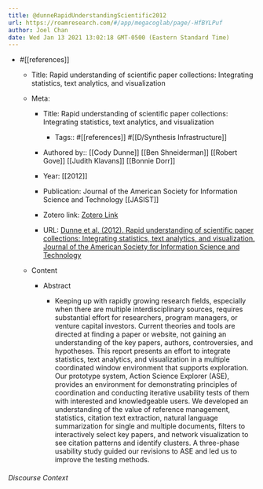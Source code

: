 ```yaml
---
title: @dunneRapidUnderstandingScientific2012
url: https://roamresearch.com/#/app/megacoglab/page/-HfBYLPuf
author: Joel Chan
date: Wed Jan 13 2021 13:02:18 GMT-0500 (Eastern Standard Time)
---
```


- #[[references]]

    - Title: Rapid understanding of scientific paper collections: Integrating statistics, text analytics, and visualization

    - Meta:

        - Title: Rapid understanding of scientific paper collections: Integrating statistics, text analytics, and visualization

            - Tags:: #[[references]] #[[D/Synthesis Infrastructure]]

        - Authored by:: [[Cody Dunne]] [[Ben Shneiderman]] [[Robert Gove]] [[Judith Klavans]] [[Bonnie Dorr]]

        - Year: [[2012]]

        - Publication: Journal of the American Society for Information Science and Technology [[JASIST]]

        - Zotero link: [Zotero Link](zotero://select/items/1_TG4VVL6P)

        - URL: [Dunne et al. (2012). Rapid understanding of scientific paper collections: Integrating statistics, text analytics, and visualization. Journal of the American Society for Information Science and Technology](https://onlinelibrary.wiley.com/doi/abs/10.1002/asi.22652)

    - Content

        - Abstract

            - Keeping up with rapidly growing research fields, especially when there are multiple interdisciplinary sources, requires substantial effort for researchers, program managers, or venture capital investors. Current theories and tools are directed at finding a paper or website, not gaining an understanding of the key papers, authors, controversies, and hypotheses. This report presents an effort to integrate statistics, text analytics, and visualization in a multiple coordinated window environment that supports exploration. Our prototype system, Action Science Explorer (ASE), provides an environment for demonstrating principles of coordination and conducting iterative usability tests of them with interested and knowledgeable users. We developed an understanding of the value of reference management, statistics, citation text extraction, natural language summarization for single and multiple documents, filters to interactively select key papers, and network visualization to see citation patterns and identify clusters. A three-phase usability study guided our revisions to ASE and led us to improve the testing methods.

###### Discourse Context


